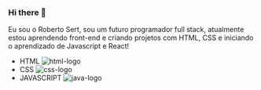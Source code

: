 ### Hi there 👋

Eu sou o Roberto Sert, sou um futuro programador full stack, atualmente estou aprendendo front-end e criando projetos com HTML, CSS e iniciando o aprendizado de Javascript e React!

- HTML <img src="https://img.shields.io/badge/HTML5-E34F26?style=for-the-badge&logo=html5&logoColor=white" alt="html-logo" />
- CSS <img src="https://img.shields.io/badge/CSS-239120?&style=for-the-badge&logo=css3&logoColor=white" alt="css-logo" />
- JAVASCRIPT <img src="https://upload.wikimedia.org/wikipedia/commons/thumb/9/99/Unofficial_JavaScript_logo_2.svg/1200px-Unofficial_JavaScript_logo_2.svg.png" alt="java-logo" />

